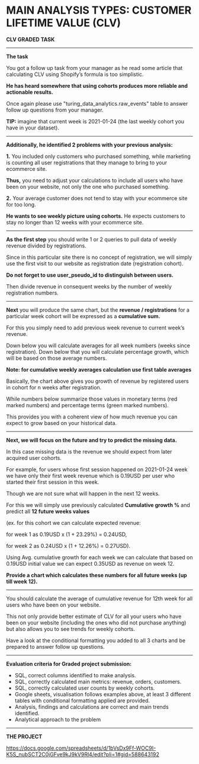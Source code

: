 # MAIN ANALYSIS TYPES: CUSTOMER LIFETIME VALUE (CLV)

**CLV GRADED TASK**

-----

**The task**

You got a follow up task from your manager as he read some article that calculating CLV using Shopify’s formula is too simplistic.

**He has heard somewhere that using cohorts produces more reliable and actionable results.**

Once again please use "turing_data_analytics.raw_events" table to answer follow up questions from your manager.

**TIP:** imagine that current week is 2021-01-24 (the last weekly cohort you have in your dataset).

-----

**Additionally, he identified 2 problems with your previous analysis:**

**1.** You included only customers who purchased something, while marketing is counting all user registrations that they manage to bring to your ecommerce site.

**Thus,** you need to adjust your calculations to include all users who have been on your website, not only the one who purchased something.


**2.** Your average customer does not tend to stay with your ecommerce site for too long. 

**He wants to see weekly picture using cohorts.** He expects customers to stay no longer than 12 weeks with your ecommerce site.

-----

**As the first step** you should write 1 or 2 queries to pull data of weekly revenue divided by registrations. 

Since in this particular site there is no concept of registration, we will simply use the first visit to our website as registration date (registration cohort). 

**Do not forget to use user_pseudo_id to distinguish between users.**

Then divide revenue in consequent weeks by the number of weekly registration numbers. 

-----

**Next** you will produce the same chart, but the **revenue / registrations** for a particular week cohort will be expressed as a **cumulative sum.**

For this you simply need to add previous week revenue to current week’s revenue. 

Down below you will calculate averages for all week numbers (weeks since registration). Down below that you will calculate percentage growth, which will be based on those average numbers.


**Note: for cumulative weekly averages calculation use first table averages**

Basically, the chart above gives you growth of revenue by registered users in cohort for n weeks after registration. 

While numbers below summarize those values in monetary terms (red marked numbers) and percentage terms (green marked numbers). 

This provides you with a coherent view of how much revenue you can expect to grow based on your historical data.

-----

**Next, we will focus on the future and try to predict the missing data.**

In this case missing data is the revenue we should expect from later acquired user cohorts. 

For example, for users whose first session happened on 2021-01-24 week we have only their first week revenue which is 0.19USD per user who started their first session in this week. 

Though we are not sure what will happen in the next 12 weeks.


For this we will simply use previously calculated **Cumulative growth %** and predict all **12 future weeks values**

(ex. for this cohort we can calculate expected revenue:

for week 1 as 0.19USD x (1 + 23.29%) = 0.24USD, 

for week 2 as 0.24USD x (1 + 12.26%) = 0.27USD). 

Using Avg. cumulative growth for each week we can calculate that based on 0.19USD initial value we can expect 0.35USD as revenue on week 12. 

**Provide a chart which calculates these numbers for all future weeks (up till week 12).**

-----

You should calculate the average of cumulative revenue for 12th week for all users who have been on your website. 

This not only provide better estimate of CLV for all your users who have been on your website (including the ones who did not purchase anything) but also allows you to see trends for weekly cohorts. 

Have a look at the conditional formatting you added to all 3 charts and be prepared to answer follow up questions.

-----

**Evaluation criteria for Graded project submission:**

* SQL, correct columns identified to make analysis.
* SQL, correctly calculated main metrics: revenue, orders, customers.
* SQL, correctly calculated user counts by weekly cohorts.
* Google sheets, visualisation follows examples above, at least 3 different tables with conditional formatting applied are provided.
* Analysis, findings and calculations are correct and main trends identified.
* Analytical approach to the problem

------

**THE PROJECT**

https://docs.google.com/spreadsheets/d/1bVsDx9Ff-WOC9I-K5S_nubSCT2C0jGFve9kJ9kV9Rl4/edit?pli=1#gid=588643192
